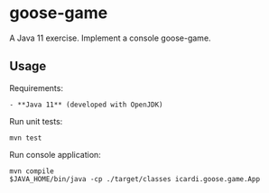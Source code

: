 # goose-game

A Java 11 exercise. Implement a console goose-game.


## Usage

Requirements:

    - **Java 11** (developed with OpenJDK)

Run unit tests:

    mvn test

Run console application:

    mvn compile
    $JAVA_HOME/bin/java -cp ./target/classes icardi.goose.game.App